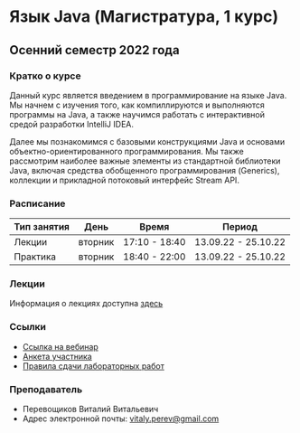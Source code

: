 # Язык Java (Магистратура, 1 курс)
## Осенний семестр 2022 года 

### Кратко о курсе
Данный курс является введением в программирование на языке Java. Мы начнем с изучения того, как компиллируются и выполняются программы на Java, а
также научимся работать с интерактивной средой разработки IntelliJ IDEA.

Далее мы познакомимся с базовыми конструкциями Java и основами объектно-ориентированного программирования. Мы также рассмотрим наиболее важные элементы из стандартной библиотеки Java, включая средства обобщенного программирования (Generics), коллекции и прикладной потоковый интерфейс Stream API.

### Расписание

| Тип занятия | День    | Время         | Период              |
| ----------- | ------- | ------------- | ------------------- |
| Лекции      | вторник | 17:10 - 18:40 | 13.09.22 - 25.10.22 |
| Практика    | вторник | 18:40 - 22:00 | 13.09.22 - 25.10.22 |

### Лекции

Информация о лекциях доступна [здесь](lectures/lectures.md)

### Ссылки

* [Ссылка на вебинар](https://events.webinar.ru/event/1563230659/305229829)
* [Анкета участника](https://docs.google.com/forms/d/e/1FAIpQLSe5GWGOMRWnIzcTEK-z-N8nGd77SBxobHwyWy0Tm3vABTZaTA/viewform)
* [Правила сдачи лабораторных работ](articles/lab-submission.md)

### Преподаватель

* Перевощиков Виталий Витальевич
* Адрес электронной почты: vitaly.perev@gmail.com
